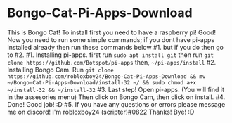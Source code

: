 # Bongo-Cat-Pi-Apps-Download
This is Bongo Cat! To install first you need to have a raspberry pi! Good! Now you need to run some simple commands;
if you dont have pi-apps installed already then run these commands below #1. but if you do then go to #2.
#1. Installing pi-apps.
first run ```sudo apt install git``` then run ```git clone https://github.com/Botspot/pi-apps``` then, ```~/pi-apps/install```
#2. Installing Bongo Cam.
Run ```git clone https://github.com/robloxboy24/Bongo-Cat-Pi-Apps-Download && mv ~/Bongo-Cat-Pi-Apps-Download/install-32 ~/ && sudo chmod a+x ~/install-32 && ~/install-32```
#3. Last step!
Open pi-apps. (You will find it in the assesories menu) Then click on Bongo Cam, then click on install.
#4. Done! Good job! :D
#5. If you have any questions or errors please message me on discord! I'm robloxboy24 (scripter)#0822 Thanks! Bye! :D
